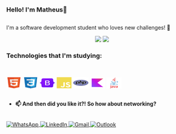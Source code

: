 ### Hello! I'm Matheus👋
##
I'm a software development student who loves new challenges! 🚀 

<div align="center">
  <a href="https://github.com/mathsant-js"></a>
  <img height="180em" src="https://github-readme-stats.vercel.app/api?username=mathsant-js&show_icons=true&theme=holi&include_all_commits=true&count_private=true"/>
  <img height="180em" src="https://github-readme-stats.vercel.app/api/top-langs/?username=mathsant-js&layout=compact&langs_count=7&theme=holi"/>
</div>

### Technologies that I'm studying:
##
<div style="display: inline_block"><br>
  <img align="center" alt="HTML" height="30" width="40" src="https://raw.githubusercontent.com/devicons/devicon/master/icons/html5/html5-original.svg">
  <img align="center" alt="CSS" height="30" width="40" src="https://raw.githubusercontent.com/devicons/devicon/master/icons/css3/css3-original.svg">
  <img align="center" alt="Bootstrap" height="30" width="40" src="https://raw.githubusercontent.com/devicons/devicon/master/icons/bootstrap/bootstrap-original.svg">
  <img align="center" alt="Js" height="30" width="40" src="https://github.com/devicons/devicon/blob/master/icons/javascript/javascript-plain.svg">
  <img align="center" alt="PHP" height="30" width="40" src="https://github.com/devicons/devicon/blob/master/icons/php/php-original.svg">
  <img align="center" alt="Kotlin" height="30" width="40" src="https://github.com/devicons/devicon/blob/master/icons/kotlin/kotlin-original.svg">
  <img align="center" alt="Java" height="30" width="40" src="https://github.com/devicons/devicon/blob/master/icons/java/java-original-wordmark.svg">
</div>
<ul>
<br>
  <li><b> 📫 And then did you like it?! So how about networking? </b></li>
</ul>

<div style="display: inline_block"><br>
  <a href="https://api.whatsapp.com/send?phone=5511988553256" target="_blank">
        <img align="center" alt="WhatsApp" src="https://img.shields.io/badge/WhatsApp-25D366?style=for-the-badge&logo=whatsapp&logoColor=white">
 </a>
 <a href="https://linkedin.com/in/matheus-jorge-santana-1436462b9">
  <img align="center" alt="LinkedIn"  src="https://img.shields.io/badge/LinkedIn-0077B5?style=for-the-badge&logo=linkedin&logoColor=white">
 </a>
  <a href="mailto:mjorgesantana2007@gmail.com">
  <img align="center" alt="Gmail"  src="https://img.shields.io/badge/Gmail-D14836?style=for-the-badge&logo=gmail&logoColor=white">
 </a>
 <a href="mailto:mjorgesantana2007@outlook.com">
  <img align="center" alt="Outlook"  src="https://img.shields.io/badge/Microsoft_Outlook-0078D4?style=for-the-badge&logo=microsoft-outlook&logoColor=white">
 </a>
</div>

